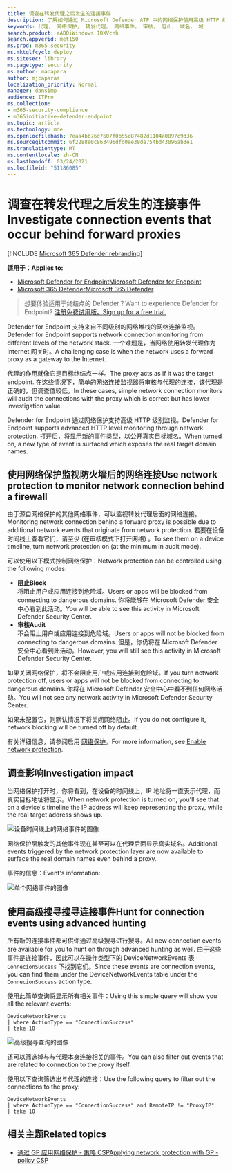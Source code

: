 ```yaml
---
title: 调查在转发代理之后发生的连接事件
description: 了解如何通过 Microsoft Defender ATP 中的网络保护使用高级 HTTP 级别监视，它显示真实目标，而不是代理。
keywords: 代理， 网络保护， 转发代理， 网络事件， 审核， 阻止， 域名， 域
search.product: eADQiWindows 10XVcnh
search.appverid: met150
ms.prod: m365-security
ms.mktglfcycl: deploy
ms.sitesec: library
ms.pagetype: security
ms.author: macapara
author: mjcaparas
localization_priority: Normal
manager: dansimp
audience: ITPro
ms.collection:
- m365-security-compliance
- m365initiative-defender-endpoint
ms.topic: article
ms.technology: mde
ms.openlocfilehash: 7eaa4bb76d7607f0b55c87482d1104a0897c9d36
ms.sourcegitcommit: 6f2288e0c863496dfd0ee38de754bd43096ab3e1
ms.translationtype: MT
ms.contentlocale: zh-CN
ms.lasthandoff: 03/24/2021
ms.locfileid: "51186085"
---
```

# <a name="investigate-connection-events-that-occur-behind-forward-proxies"></a><span data-ttu-id="8f979-104">调查在转发代理之后发生的连接事件</span><span class="sxs-lookup"><span data-stu-id="8f979-104">Investigate connection events that occur behind forward proxies</span></span>

[!INCLUDE [Microsoft 365 Defender rebranding](../../includes/microsoft-defender.md)]

<span data-ttu-id="8f979-105">**适用于：**</span><span class="sxs-lookup"><span data-stu-id="8f979-105">**Applies to:**</span></span>
- [<span data-ttu-id="8f979-106">Microsoft Defender for Endpoint</span><span class="sxs-lookup"><span data-stu-id="8f979-106">Microsoft Defender for Endpoint</span></span>](https://go.microsoft.com/fwlink/p/?linkid=2154037)
- [<span data-ttu-id="8f979-107">Microsoft 365 Defender</span><span class="sxs-lookup"><span data-stu-id="8f979-107">Microsoft 365 Defender</span></span>](https://go.microsoft.com/fwlink/?linkid=2118804)

> <span data-ttu-id="8f979-108">想要体验适用于终结点的 Defender？</span><span class="sxs-lookup"><span data-stu-id="8f979-108">Want to experience Defender for Endpoint?</span></span> [<span data-ttu-id="8f979-109">注册免费试用版。</span><span class="sxs-lookup"><span data-stu-id="8f979-109">Sign up for a free trial.</span></span>](https://www.microsoft.com/microsoft-365/windows/microsoft-defender-atp?ocid=docs-wdatp-investigatemachines-abovefoldlink)

<span data-ttu-id="8f979-110">Defender for Endpoint 支持来自不同级别的网络堆栈的网络连接监视。</span><span class="sxs-lookup"><span data-stu-id="8f979-110">Defender for Endpoint supports network connection monitoring from different levels of the network stack.</span></span> <span data-ttu-id="8f979-111">一个难题是，当网络使用转发代理作为 Internet 网关时。</span><span class="sxs-lookup"><span data-stu-id="8f979-111">A challenging case is when the network uses a forward proxy as a gateway to the Internet.</span></span>

<span data-ttu-id="8f979-112">代理的作用就像它是目标终结点一样。</span><span class="sxs-lookup"><span data-stu-id="8f979-112">The proxy acts as if it was the target endpoint.</span></span>  <span data-ttu-id="8f979-113">在这些情况下，简单的网络连接监视器将审核与代理的连接，该代理是正确的，但调查值较低。</span><span class="sxs-lookup"><span data-stu-id="8f979-113">In these cases, simple network connection monitors will audit the connections with the proxy which is correct but has lower investigation value.</span></span> 

<span data-ttu-id="8f979-114">Defender for Endpoint 通过网络保护支持高级 HTTP 级别监视。</span><span class="sxs-lookup"><span data-stu-id="8f979-114">Defender for Endpoint supports advanced HTTP level monitoring through network protection.</span></span> <span data-ttu-id="8f979-115">打开后，将显示新的事件类型，以公开真实目标域名。</span><span class="sxs-lookup"><span data-stu-id="8f979-115">When turned on, a new type of event is surfaced which exposes the real target domain names.</span></span>

## <a name="use-network-protection-to-monitor-network-connection-behind-a-firewall"></a><span data-ttu-id="8f979-116">使用网络保护监视防火墙后的网络连接</span><span class="sxs-lookup"><span data-stu-id="8f979-116">Use network protection to monitor network connection behind a firewall</span></span>
<span data-ttu-id="8f979-117">由于源自网络保护的其他网络事件，可以监视转发代理后面的网络连接。</span><span class="sxs-lookup"><span data-stu-id="8f979-117">Monitoring network connection behind a forward proxy is possible due to additional network events that originate from network protection.</span></span> <span data-ttu-id="8f979-118">若要在设备时间线上查看它们，请至少 (在审核模式下打开网络) 。</span><span class="sxs-lookup"><span data-stu-id="8f979-118">To see them on a device timeline, turn network protection on (at the minimum in audit mode).</span></span> 

<span data-ttu-id="8f979-119">可以使用以下模式控制网络保护：</span><span class="sxs-lookup"><span data-stu-id="8f979-119">Network protection can be controlled using the following modes:</span></span>

- <span data-ttu-id="8f979-120">**阻止**</span><span class="sxs-lookup"><span data-stu-id="8f979-120">**Block**</span></span> <br> <span data-ttu-id="8f979-121">将阻止用户或应用连接到危险域。</span><span class="sxs-lookup"><span data-stu-id="8f979-121">Users or apps will be blocked from connecting to dangerous domains.</span></span> <span data-ttu-id="8f979-122">你将能够在 Microsoft Defender 安全中心看到此活动。</span><span class="sxs-lookup"><span data-stu-id="8f979-122">You will be able to see this activity in Microsoft Defender Security Center.</span></span>
- <span data-ttu-id="8f979-123">**审核**</span><span class="sxs-lookup"><span data-stu-id="8f979-123">**Audit**</span></span> <br> <span data-ttu-id="8f979-124">不会阻止用户或应用连接到危险域。</span><span class="sxs-lookup"><span data-stu-id="8f979-124">Users or apps will not be blocked from connecting to dangerous domains.</span></span> <span data-ttu-id="8f979-125">但是，你仍将在 Microsoft Defender 安全中心看到此活动。</span><span class="sxs-lookup"><span data-stu-id="8f979-125">However, you will still see this activity in Microsoft Defender Security Center.</span></span>


<span data-ttu-id="8f979-126">如果关闭网络保护，将不会阻止用户或应用连接到危险域。</span><span class="sxs-lookup"><span data-stu-id="8f979-126">If you turn network protection off, users or apps will not be blocked from connecting to dangerous domains.</span></span> <span data-ttu-id="8f979-127">你将在 Microsoft Defender 安全中心中看不到任何网络活动。</span><span class="sxs-lookup"><span data-stu-id="8f979-127">You will not see any network activity in Microsoft Defender Security Center.</span></span>

<span data-ttu-id="8f979-128">如果未配置它，则默认情况下将关闭网络阻止。</span><span class="sxs-lookup"><span data-stu-id="8f979-128">If you do not configure it, network blocking will be turned off by default.</span></span>

<span data-ttu-id="8f979-129">有关详细信息，请参阅启用 [网络保护](enable-network-protection.md)。</span><span class="sxs-lookup"><span data-stu-id="8f979-129">For more information, see [Enable network protection](enable-network-protection.md).</span></span>

## <a name="investigation-impact"></a><span data-ttu-id="8f979-130">调查影响</span><span class="sxs-lookup"><span data-stu-id="8f979-130">Investigation impact</span></span>
<span data-ttu-id="8f979-131">当网络保护打开时，你将看到，在设备的时间线上，IP 地址将一直表示代理，而真实目标地址将显示。</span><span class="sxs-lookup"><span data-stu-id="8f979-131">When network protection is turned on, you'll see that on a device's timeline the IP address will keep representing the proxy, while the real target address shows up.</span></span>

![设备时间线上的网络事件的图像](images/atp-proxy-investigation.png)

<span data-ttu-id="8f979-133">网络保护层触发的其他事件现在甚至可以在代理后面显示真实域名。</span><span class="sxs-lookup"><span data-stu-id="8f979-133">Additional events triggered by the network protection layer are now available to surface the real domain names even behind a proxy.</span></span>

<span data-ttu-id="8f979-134">事件的信息：</span><span class="sxs-lookup"><span data-stu-id="8f979-134">Event's information:</span></span>

![单个网络事件的图像](images/atp-proxy-investigation-event.png)



## <a name="hunt-for-connection-events-using-advanced-hunting"></a><span data-ttu-id="8f979-136">使用高级搜寻搜寻连接事件</span><span class="sxs-lookup"><span data-stu-id="8f979-136">Hunt for connection events using advanced hunting</span></span> 
<span data-ttu-id="8f979-137">所有新的连接事件都可供你通过高级搜寻进行搜寻。</span><span class="sxs-lookup"><span data-stu-id="8f979-137">All new connection events are available for you to hunt on through advanced hunting as well.</span></span> <span data-ttu-id="8f979-138">由于这些事件是连接事件，因此可以在操作类型下的 DeviceNetworkEvents 表 `ConnecionSuccess` 下找到它们。</span><span class="sxs-lookup"><span data-stu-id="8f979-138">Since these events are connection events, you can find them under the DeviceNetworkEvents table under the `ConnecionSuccess` action type.</span></span>

<span data-ttu-id="8f979-139">使用此简单查询将显示所有相关事件：</span><span class="sxs-lookup"><span data-stu-id="8f979-139">Using this simple query will show you all the relevant events:</span></span>

```
DeviceNetworkEvents
| where ActionType == "ConnectionSuccess" 
| take 10
```

![高级搜寻查询的图像](images/atp-proxy-investigation-ah.png)

<span data-ttu-id="8f979-141">还可以筛选掉与与代理本身连接相关的事件。</span><span class="sxs-lookup"><span data-stu-id="8f979-141">You can also filter out  events that are related to connection to the proxy itself.</span></span> 

<span data-ttu-id="8f979-142">使用以下查询筛选出与代理的连接：</span><span class="sxs-lookup"><span data-stu-id="8f979-142">Use the following query to filter out the connections to the proxy:</span></span>

```
DeviceNetworkEvents
| where ActionType == "ConnectionSuccess" and RemoteIP != "ProxyIP"  
| take 10
```



## <a name="related-topics"></a><span data-ttu-id="8f979-143">相关主题</span><span class="sxs-lookup"><span data-stu-id="8f979-143">Related topics</span></span>
- [<span data-ttu-id="8f979-144">通过 GP 应用网络保护 - 策略 CSP</span><span class="sxs-lookup"><span data-stu-id="8f979-144">Applying network protection with GP - policy CSP</span></span>](https://docs.microsoft.com/windows/client-management/mdm/policy-csp-defender#defender-enablenetworkprotection)
